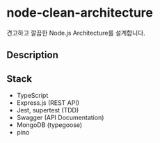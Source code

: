 # node-clean-architecture

견고하고 깔끔한 Node.js Architecture를 설계합니다.

## Description

## Stack

- TypeScript
- Express.js (REST API)
- Jest, supertest (TDD)
- Swagger (API Documentation)
- MongoDB (typegoose)
- pino
